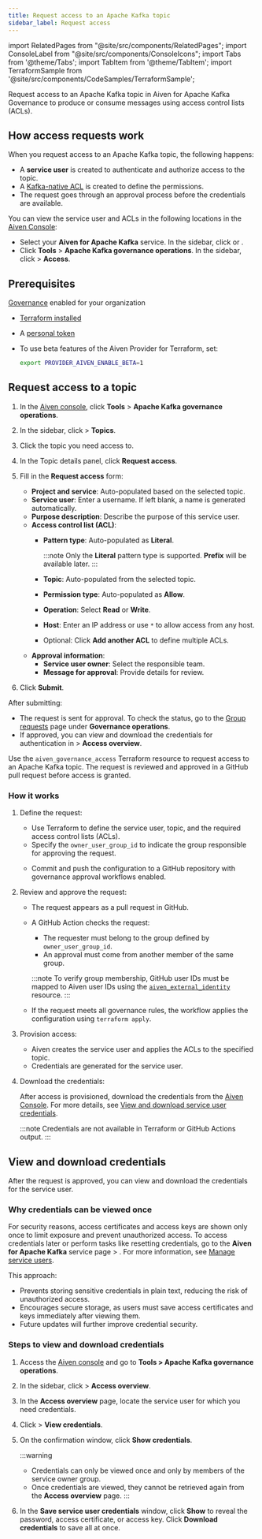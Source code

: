 ```yaml
---
title: Request access to an Apache Kafka topic
sidebar_label: Request access
---
```


import RelatedPages from "@site/src/components/RelatedPages";
import ConsoleLabel from "@site/src/components/ConsoleIcons";
import Tabs from '@theme/Tabs';
import TabItem from '@theme/TabItem';
import TerraformSample from '@site/src/components/CodeSamples/TerraformSample';

Request access to an Apache Kafka topic in Aiven for Apache Kafka Governance to produce or consume messages using access control lists (ACLs).

## How access requests work

When you request access to an Apache Kafka topic, the following happens:

- A **service user** is created to authenticate and authorize access to the topic.
- A [Kafka-native ACL](/docs/products/kafka/concepts/acl#kafka-native-acl-capabilities)
  is created to define the permissions.
- The request goes through an approval process before the credentials are available.

You can view the service user and ACLs in the following locations in the
[Aiven Console](https://console.aiven.io/):

- Select your **Aiven for Apache Kafka** service. In the sidebar,
  click <ConsoleLabel name="acl" /> or <ConsoleLabel name="serviceusers" />.
- Click **Tools** > **Apache Kafka governance operations**. In the sidebar,
  click <ConsoleLabel name="streamingcatalog" /> > **Access**.

## Prerequisites

<Tabs groupId="group1">
<TabItem value="console" label="Console" default>

[Governance](/docs/products/kafka/howto/enable-governance) enabled for your organization

</TabItem>
<TabItem value="terraform" label="Terraform">

- [Terraform installed](https://www.terraform.io/downloads)
- A [personal token](https://docs.aiven.io/docs/platform/howto/create_authentication_token.html)
- To use beta features of the Aiven Provider for Terraform, set:

  ```bash
  export PROVIDER_AIVEN_ENABLE_BETA=1

  ```

</TabItem>
</Tabs>

## Request access to a topic

<Tabs groupId="methods">
<TabItem value="console" label="Aiven Console" default>

1. In the [Aiven console](https://console.aiven.io/),
   click **Tools** > **Apache Kafka governance operations**.
1. In the sidebar, click <ConsoleLabel name="Streaming catalog"/> > **Topics**.
1. Click the topic you need access to.
1. In the Topic details panel, click **Request access**.
1. Fill in the **Request access** form:

   - **Project and service**: Auto-populated based on the selected topic.
   - **Service user**: Enter a username. If left blank, a name is generated automatically.
   - **Purpose description**: Describe the purpose of this service user.
   - **Access control list (ACL)**:
     - **Pattern type**: Auto-populated as **Literal**.

       :::note
       Only the **Literal** pattern type is supported. **Prefix** will be available later.
       :::

     - **Topic**: Auto-populated from the selected topic.
     - **Permission type**: Auto-populated as **Allow**.
     - **Operation**: Select **Read** or **Write**.
     - **Host**: Enter an IP address or use `*` to allow access from any host.
     - Optional: Click **Add another ACL** to define multiple ACLs.
   - **Approval information**:
     - **Service user owner**: Select the responsible team.
     - **Message for approval**: Provide details for review.

1. Click **Submit**.

After submitting:

- The request is sent for approval. To check the status, go to the
  [Group requests](/docs/products/kafka/howto/group-requests) page under
  **Governance operations**.
- If approved, you can view and download the credentials for authentication in
  <ConsoleLabel name="Streaming catalog"/> > **Access overview**.

</TabItem>
<TabItem value="terraform" label="Terraform">

Use the `aiven_governance_access` Terraform resource to request access to an Apache Kafka
topic. The request is reviewed and approved in a GitHub pull request before access is
granted.

<div style={{ marginTop: "1.25rem" }} />

### How it works

1. Define the request:

   - Use Terraform to define the service user, topic, and the required access control
     lists (ACLs).
   - Specify the `owner_user_group_id` to indicate the group responsible for approving
     the request.

   <TerraformSample filename='resources/aiven_governance_access/resource.tf' />

   - Commit and push the configuration to a GitHub repository with governance approval
     workflows enabled.

1. Review and approve the request:

   - The request appears as a pull request in GitHub.
   - A GitHub Action checks the request:
     - The requester must belong to the group defined by `owner_user_group_id`.
     - An approval must come from another member of the same group.

     :::note
       To verify group membership, GitHub user IDs must be mapped to Aiven user IDs using
       the
       [`aiven_external_identity`](/docs/products/kafka/howto/terraform-governance-approvals#step-2-map-github-users-to-aiven-identities)
       resource.
        :::

   - If the request meets all governance rules, the workflow applies the configuration
     using `terraform apply`.

1. Provision access:

   - Aiven creates the service user and applies the ACLs to the specified topic.
   - Credentials are generated for the service user.

1. Download the credentials:

   After access is provisioned, download the credentials from the
   [Aiven Console](https://console.aiven.io/). For more details, see
   [View and download service user credentials](#view-and-download-credentials).

   :::note
   Credentials are not available in Terraform or GitHub Actions output.
   :::

</TabItem>
</Tabs>

## View and download credentials

After the request is approved, you can view and download the credentials for the
service user.

### Why credentials can be viewed once

For security reasons, access certificates and access keys are shown only once to limit
exposure and prevent unauthorized access. To access credentials later or perform tasks
like resetting credentials, go to the
**Aiven for Apache Kafka** service page > <ConsoleLabel name="serviceusers" />.
For more information, see [Manage service users](/docs/products/kafka/howto/add-manage-service-users#manage-users).

This approach:

- Prevents storing sensitive credentials in plain text, reducing the risk of unauthorized
  access.
- Encourages secure storage, as users must save access certificates and keys immediately
  after viewing them.
- Future updates will further improve credential security.

### Steps to view and download credentials

1. Access the [Aiven console](https://console.aiven.io/) and go to
   **Tools > Apache Kafka governance operations**.
1. In the sidebar, click <ConsoleLabel name="Streaming catalog"/> > **Access overview**.
1. In the **Access overview** page, locate the service user for which you need
   credentials.
1. Click <ConsoleLabel name="actions"/> > **View credentials**.
1. On the confirmation window, click **Show credentials**.

   :::warning
   - Credentials can only be viewed once and only by members of the service owner group.
   - Once credentials are viewed, they cannot be retrieved again from the
     **Access overview** page.
   :::

1. In the **Save service user credentials** window, click **Show** to reveal the
   password, access certificate, or access key. Click **Download credentials** to save
   all at once.
